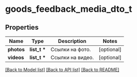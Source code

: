 # goods_feedback_media_dto_t

## Properties
Name | Type | Description | Notes
------------ | ------------- | ------------- | -------------
**photos** | **list_t \*** | Ссылки на фото. | [optional] 
**videos** | **list_t \*** | Ссылки на видео. | [optional] 

[[Back to Model list]](../README.md#documentation-for-models) [[Back to API list]](../README.md#documentation-for-api-endpoints) [[Back to README]](../README.md)


